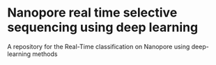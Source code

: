 # Nanopore real time selective sequencing using deep learning
A repository for the Real-Time classification on Nanopore using deep-learning methods
